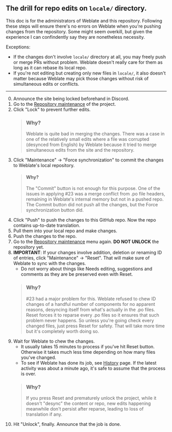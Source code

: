 ## The drill for repo edits on `locale/` directory.

This doc is for the administrators of Weblate and this repository. Following these steps will ensure there's no errors
on Weblate when you're pushing changes from the repository. Some might seem overkill, but given the experience
I can confindently say they are nonetheless necessity.

Exceptions:
* If the changes don't involve `locale/` directory at all, you may freely push or merge PRs without problem.
  Weblate doesn't really care for them as long as it can rebase its local repo.
* If you're not editing but creating only new files in `locale/`, it also doesn't matter because Weblate may pick
  those changes without risk of simultaneous edits or conflicts.
  
---

0. Announce the site being locked beforehand in Discord.
1. Go to the [Repository maintenance](https://weblate.hyperq.be/projects/ftl-multiverse/#repository) of the project.
2. Click "Lock" to prevent further edits.
   > ### Why?
   > Weblate is quite bad in merging the changes. There was a case in one of the relatively small edits where a file
   > was corrupted (desynced from English) by Weblate because it tried to merge simultaneous edits from the site
   > and the repository.
3. Click "Maintenance" -> "Force synchronization" to commit the changes to Weblate's local repository.
   > #### Why?
   > The "Commit" button is not enough for this purpose. One of the issues in applying #23 was a merge conflict from
   > .po file headers, remaining in Weblate's internal memory but not in a pushed repo.
   > The Commit button did not push all the changes, but the Force synchronization button did.
4. Click "Push" to push the changes to this GitHub repo. Now the repo contains up-to-date translation.
5. Pull them into your local repo and make changes.
6. Push the changes to the repo.
7. Go to the [Repository maintenance](https://weblate.hyperq.be/projects/ftl-multiverse/#repository) menu again.
   **DO NOT UNLOCK** the repository yet.
8. **IMPORTANT**: If your changes involve addition, deletion or renaming ID of entries, click "Maintenance" -> "Reset".
   That will make sure of Weblate to sync with the changes.
   * Do not worry about things like Needs editing, suggestions and comments as they are be preserved even with Reset.
   > ### Why?
   > #23 had a major problem for this. Weblate refused to chew ID changes of a handful number of components
   > for no apparent reasons, desyncing itself from what's actually in the .po files. Reset forces it to reparse
   > every .po files so it ensures that such problem never happens. So unless you're going check every changed files,
   > just press Reset for safety. That will take more time but it's completely worth doing so.
9. Wait for Weblate to chew the changes.
   * It usually takes 15 minutes to process if you've hit Reset button. Otherwise it takes much less time depending on
     how many files you've changed.
   * To see if Weblate has done its job, see [History](https://weblate.hyperq.be/projects/ftl-multiverse/#history) page.
     If the latest activity was about a minute ago, it's safe to assume that the process is over.
   > ### Why?
   > If you press Reset and prematurely unlock the project, while it doesn't "desync" the content or repo, new edits happening
   > meanwhile don't persist after reparse, leading to loss of translation if any.
10. Hit "Unlock", finally. Announce that the job is done.
